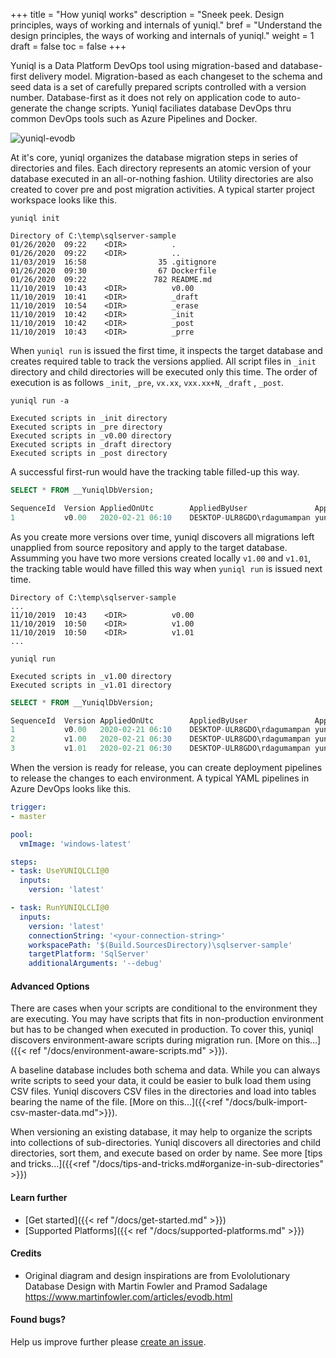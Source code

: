 +++
title = "How yuniql works"
description = "Sneek peek. Design principles, ways of working and internals of yuniql."
bref = "Understand the design principles, the ways of working and internals of yuniql."
weight = 1
draft = false
toc = false
+++

Yuniql is a Data Platform DevOps tool using migration-based and database-first delivery model. Migration-based as each changeset to the schema and seed data is a set of carefully prepared scripts controlled with a version number. Database-first as it does not rely on application code to auto-generate the change scripts. Yuniql faciliates database DevOps thru common DevOps tools such as Azure Pipelines and Docker.

![yuniql-evodb](/images/evodb-01.png)

At it's core, yuniql organizes the database migration steps in series of directories and files. Each directory represents an atomic version of your database executed in an all-or-nothing fashion. Utility directories are also created to cover pre and post migration activities. A typical starter project workspace looks like this.

```shell
yuniql init
```

```shell
Directory of C:\temp\sqlserver-sample
01/26/2020  09:22    <DIR>          .
01/26/2020  09:22    <DIR>          ..
11/03/2019  16:58                35 .gitignore
01/26/2020  09:30                67 Dockerfile
01/26/2020  09:22               782 README.md
11/10/2019  10:43    <DIR>          v0.00
11/10/2019  10:41    <DIR>          _draft
11/10/2019  10:54    <DIR>          _erase
11/10/2019  10:42    <DIR>          _init
11/10/2019  10:42    <DIR>          _post
11/10/2019  10:43    <DIR>          _prre
```

When `yuniql run` is issued the first time, it inspects the target database and creates required table to track the versions applied. All script files in `_init` directory and child directories will be executed only this time. The order of execution is as follows `_init`, `_pre`, `vx.xx`, `vxx.xx+N`, `_draft` , `_post`.

```shell
yuniql run -a

Executed scripts in _init directory
Executed scripts in _pre directory
Executed scripts in _v0.00 directory
Executed scripts in _draft directory
Executed scripts in _post directory
```

A successful first-run would have the tracking table filled-up this way.

```sql
SELECT * FROM __YuniqlDbVersion;

SequenceId	Version	AppliedOnUtc	    AppliedByUser	            AppliedByTool	AppliedByToolVersion
1	        v0.00	2020-02-21 06:10    DESKTOP-ULR8GDO\rdagumampan	yuniql-cli	    v1.0.1.0
```

As you create more versions over time, yuniql discovers all migrations left unapplied from source repository and apply to the target database. Assumming you have two more versions created locally `v1.00` and `v1.01`, the tracking table would have filled this way when `yuniql run` is issued next time.

```shell
Directory of C:\temp\sqlserver-sample
...
11/10/2019  10:43    <DIR>          v0.00
11/10/2019  10:50    <DIR>          v1.00
11/10/2019  10:50    <DIR>          v1.01
...
```

```shell
yuniql run

Executed scripts in _v1.00 directory
Executed scripts in _v1.01 directory
```

```sql
SELECT * FROM __YuniqlDbVersion;

SequenceId	Version	AppliedOnUtc	    AppliedByUser	            AppliedByTool	AppliedByToolVersion
1	        v0.00	2020-02-21 06:10	DESKTOP-ULR8GDO\rdagumampan	yuniql-cli	    v1.0.1.0
2	        v1.00	2020-02-21 06:30	DESKTOP-ULR8GDO\rdagumampan	yuniql-cli	    v1.0.1.0
3	        v1.01	2020-02-21 06:30	DESKTOP-ULR8GDO\rdagumampan	yuniql-cli	    v1.0.1.0
```

When the version is ready for release, you can create deployment pipelines to release the changes to each environment. A typical YAML pipelines in Azure DevOps looks like this.


```yaml
trigger:
- master

pool:
  vmImage: 'windows-latest'

steps:
- task: UseYUNIQLCLI@0
  inputs:
    version: 'latest'

- task: RunYUNIQLCLI@0
  inputs:
    version: 'latest'
    connectionString: '<your-connection-string>'
    workspacePath: '$(Build.SourcesDirectory)\sqlserver-sample'
    targetPlatform: 'SqlServer'
    additionalArguments: '--debug'
```



#### Advanced Options

There are cases when your scripts are conditional to the environment they are executing. You may have scripts that fits in non-production environment but has to be changed when executed in production. To cover this, yuniql discovers environment-aware scripts during migration run. [More on this...]({{< ref "/docs/environment-aware-scripts.md" >}}). 

A baseline database includes both schema and data. While you can always write scripts to seed your data, it could be easier to bulk load them using CSV files. Yuniql discovers CSV files in the directories and load into tables bearing the name of the file. [More on this...]({{<ref "/docs/bulk-import-csv-master-data.md">}}).

When versioning an existing database, it may help to organize the scripts into collections of sub-directories. Yuniql discovers all directories and child directories, sort them, and execute based on order by name. See more [tips and tricks...]({{<ref "/docs/tips-and-tricks.md#organize-in-sub-directories" >}})

#### Learn further

* [Get started]({{< ref "/docs/get-started.md" >}})
* [Supported Platforms]({{< ref "/docs/supported-platforms.md" >}})

<!-- * [Migrate via ASP.NET Core]({{< ref "/docs/migrate-via-aspnetcore-application.md" >}})
* [Migrate via Azure DevOps]({{< ref "/docs/migrate-via-azure-devops-pipelines.md" >}})
* [Migrate via Docker Container]({{< ref "/docs/migrate-via-docker-container.md" >}})
* [Migrate via Console Application]({{< ref "/docs/migrate-via-netcore-console-application.md#" >}}) -->

#### Credits

*  Original diagram and design inspirations are from Evololutionary Database Design with Martin Fowler and Pramod Sadalage
https://www.martinfowler.com/articles/evodb.html

#### Found bugs?

Help us improve further please [create an issue](https://github.com/rdagumampan/yuniql/issues/new).
